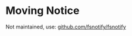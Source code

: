 # Moving Notice

Not maintained, use:
[github.com/fsnotify/fsnotify](https://github.com/fsnotify/fsnotify)

